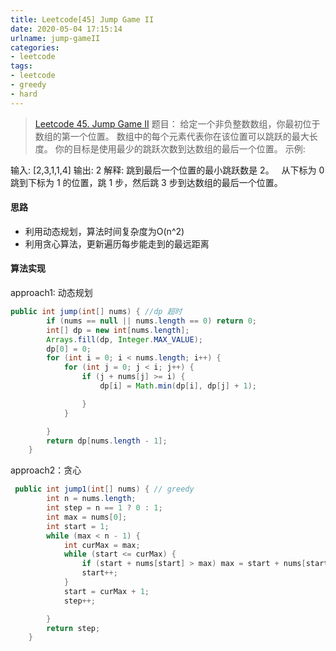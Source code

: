 ```yaml
---
title: Leetcode[45] Jump Game II
date: 2020-05-04 17:15:14
urlname: jump-gameII
categories:
- leetcode
tags:
- leetcode
- greedy
- hard
---
```

>[Leetcode 45. Jump Game II](https://leetcode.com/problems/jump-game-ii/)
题目：
给定一个非负整数数组，你最初位于数组的第一个位置。
数组中的每个元素代表你在该位置可以跳跃的最大长度。
你的目标是使用最少的跳跃次数到达数组的最后一个位置。
示例:

输入: [2,3,1,1,4]
输出: 2
解释: 跳到最后一个位置的最小跳跃数是 2。
     从下标为 0 跳到下标为 1 的位置，跳 1 步，然后跳 3 步到达数组的最后一个位置。
<!--more-->

#### 思路
- 利用动态规划，算法时间复杂度为O(n^2)
- 利用贪心算法，更新遍历每步能走到的最远距离

#### 算法实现
approach1: 动态规划
```java
public int jump(int[] nums) { //dp 超时
        if (nums == null || nums.length == 0) return 0;
        int[] dp = new int[nums.length];
        Arrays.fill(dp, Integer.MAX_VALUE);
        dp[0] = 0;
        for (int i = 0; i < nums.length; i++) {
            for (int j = 0; j < i; j++) {
                if (j + nums[j] >= i) {
                    dp[i] = Math.min(dp[i], dp[j] + 1);

                }
            }

        }
        return dp[nums.length - 1];
    }
```

approach2：贪心
```java
 public int jump1(int[] nums) { // greedy
        int n = nums.length;
        int step = n == 1 ? 0 : 1;
        int max = nums[0];
        int start = 1;
        while (max < n - 1) {
            int curMax = max;
            while (start <= curMax) {
                if (start + nums[start] > max) max = start + nums[start];
                start++;
            }
            start = curMax + 1;
            step++;

        }
        return step;
    }
```
